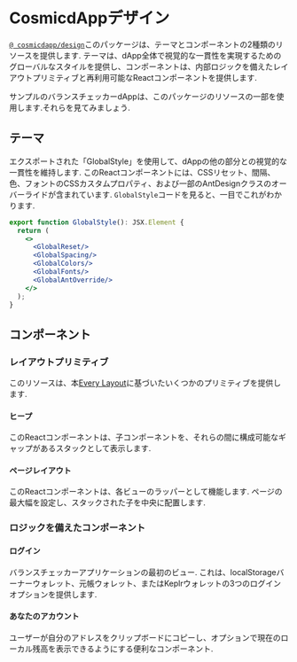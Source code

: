 # CosmicdAppデザイン

[`@ cosmicdapp/design`](https://github.com/CosmWasm/dApps/tree/master/packages/design)このパッケージは、テーマとコンポーネントの2種類のリソースを提供します. テーマは、dApp全体で視覚的な一貫性を実現するためのグローバルなスタイルを提供し、コンポーネントは、内部ロジックを備えたレイアウトプリミティブと再利用可能なReactコンポーネントを提供します.

サンプルのバランスチェッカーdAppは、このパッケージのリソースの一部を使用します.それらを見てみましょう.

## テーマ

エクスポートされた「GlobalStyle」を使用して、dAppの他の部分との視覚的な一貫性を維持します. このReactコンポーネントには、CSSリセット、間隔、色、フォントのCSSカスタムプロパティ、および一部のAntDesignクラスのオーバーライドが含まれています. `GlobalStyle`コードを見ると、一目でこれがわかります.

```jsx
export function GlobalStyle(): JSX.Element {
  return (
    <>
      <GlobalReset/>
      <GlobalSpacing/>
      <GlobalColors/>
      <GlobalFonts/>
      <GlobalAntOverride/>
    </>
  );
}
```

## コンポーネント

### レイアウトプリミティブ

このリソースは、本[Every Layout](https://every-layout.dev)に基づいたいくつかのプリミティブを提供します.

#### ヒープ

このReactコンポーネントは、子コンポーネントを、それらの間に構成可能なギャップがあるスタックとして表示します.

#### ページレイアウト

このReactコンポーネントは、各ビューのラッパーとして機能します. ページの最大幅を設定し、スタックされた子を中央に配置します.

### ロジックを備えたコンポーネント

#### ログイン

バランスチェッカーアプリケーションの最初のビュー. これは、localStorageバーナーウォレット、元帳ウォレット、またはKeplrウォレットの3つのログインオプションを提供します.

#### あなたのアカウント

ユーザーが自分のアドレスをクリップボードにコピーし、オプションで現在のローカル残高を表示できるようにする便利なコンポーネント.

